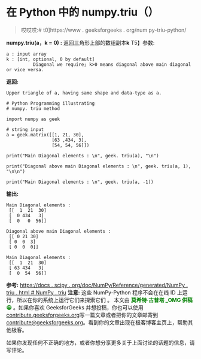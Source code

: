 # 在 Python 中的 numpy.triu（）

> 哎哎哎:# t0]https://www . geeksforgeeks . org/num py-triu-python/

**numpy.triu(a，k = 0) :** 返回三角形上部的数组副本**k**
T5】参数:

```
a : input array
k : [int, optional, 0 by default]
          Diagonal we require; k>0 means diagonal above main diagonal or vice versa.

```

**返回:**

```
Upper triangle of a, having same shape and data-type as a.
```

```
# Python Programming illustrating
# numpy. triu method

import numpy as geek

# string input
a = geek.matrix([[1, 21, 30], 
                 [63 ,434, 3], 
                 [54, 54, 56]])

print("Main Diagonal elements : \n", geek. triu(a), "\n")

print("Diagonal above main Diagonal elements : \n", geek. triu(a, 1), "\n\n")

print("Main Diagonal elements : \n", geek. triu(a, -1))
```

**输出:**

```
Main Diagonal elements : 
 [[  1  21  30]
 [  0 434   3]
 [  0   0  56]] 

Diagonal above main Diagonal elements : 
 [[ 0 21 30]
 [ 0  0  3]
 [ 0  0  0]] 

Main Diagonal elements : 
 [[  1  21  30]
 [ 63 434   3]
 [  0  54  56]]

```

**参考:**
[https://docs . scipy . org/doc/NumPy/Reference/generated/NumPy . triu . html # NumPy . triu](https://docs.scipy.org/doc/numpy/reference/generated/numpy.triu.html#numpy.triu)
**注意:**
这些 NumPy-Python 程序不会在在线 ID 上运行，所以在你的系统上运行它们来探索它们
。
本文由 <font color="green">**莫希特·古普塔 _OMG 供稿😀**</font> 。如果你喜欢 GeeksforGeeks 并想投稿，你也可以使用[contribute.geeksforgeeks.org](http://www.contribute.geeksforgeeks.org)写一篇文章或者把你的文章邮寄到 contribute@geeksforgeeks.org。看到你的文章出现在极客博客主页上，帮助其他极客。

如果你发现任何不正确的地方，或者你想分享更多关于上面讨论的话题的信息，请写评论。